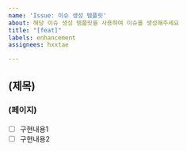 ```yaml
---
name: 'Issue: 이슈 생성 템플릿'
about: 해당 이슈 생성 템플릿을 사용하여 이슈를 생성해주세요
title: "[feat]"
labels: enhancement
assignees: hxxtae

---
```


## (제목)

### (페이지)
- [ ] 구현내용1
- [ ] 구현내용2
